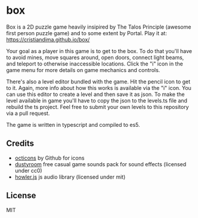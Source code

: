 # box

Box is a 2D puzzle game heavily insipired by The Talos Principle (awesome first person puzzle game) and to some extent by Portal. Play it at: https://cristiandima.github.io/box/

Your goal as a player in this game is to get to the box. To do that you'll have to avoid mines, move squares around, open doors, connect light beams, and teleport to otherwise inaccessible locations. Click the "i" icon in the game menu for more details on game mechanics and controls.

There's also a level editor bundled with the game. Hit the pencil icon to get to it. Again, more info about how this works is available via the "i" icon. You can use this editor to create a level and then save it as json. To make the level available in game you'll have to copy the json to the levels.ts file and rebuild the ts project. Feel free to submit your own levels to this repository via a pull request.

The game is written in typescript and compiled to es5.

## Credits

- [octicons](https://octicons.github.com/) by Github for icons
- [dustyroom](http://dustyroom.com/) free casual game sounds pack for sound effects (licensed under cc0) 
- [howler.js](https://github.com/goldfire/howler.js/) js audio library (licensed under mit)

## License

MIT
